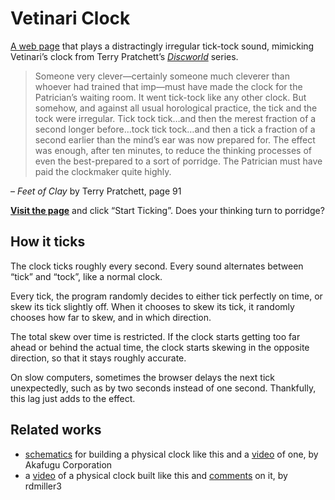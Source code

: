 # Vetinari Clock

[A web page](https://roryokane.github.io/vetinari-clock) that plays a distractingly irregular tick-tock sound, mimicking Vetinari’s clock from Terry Pratchett’s [<i>Discworld</i>](http://en.wikipedia.org/wiki/Discworld) series.

> Someone very clever—certainly someone much cleverer than whoever had trained that imp—must have made the clock for the Patrician’s waiting room. It went tick-tock like any other clock. But somehow, and against all usual horological practice, the tick and the tock were irregular. Tick tock tick…and then the merest fraction of a second longer before…tock tick tock…and then a tick a fraction of a second earlier than the mind’s ear was now prepared for. The effect was enough, after ten minutes, to reduce the thinking processes of even the best-prepared to a sort of porridge. The Patrician must have paid the clockmaker quite highly.

– <i>Feet of Clay</i> by Terry Pratchett, page 91

**[Visit the page](https://roryokane.github.io/vetinari-clock)** and click “Start Ticking”. Does your thinking turn to porridge?

## How it ticks

The clock ticks roughly every second. Every sound alternates between “tick” and “tock”, like a normal clock.

Every tick, the program randomly decides to either tick perfectly on time, or skew its tick slightly off. When it chooses to skew its tick, it randomly chooses how far to skew, and in which direction.

The total skew over time is restricted. If the clock starts getting too far ahead or behind the actual time, the clock starts skewing in the opposite direction, so that it stays roughly accurate.

On slow computers, sometimes the browser delays the next tick unexpectedly, such as by two seconds instead of one second. Thankfully, this lag just adds to the effect.

## Related works

* [schematics](https://github.com/akafugu/vetinari_clock) for building a physical clock like this and a [video](http://www.akafugu.jp/posts/products/vetinariclock/) of one, by Akafugu Corporation
* a [video](https://www.youtube.com/watch?v=KHKOhO_-hZY) of a physical clock built like this and [comments](http://www.reddit.com/r/discworld/comments/l1q0p/a_vetinaristyled_clock/) on it, by rdmiller3
